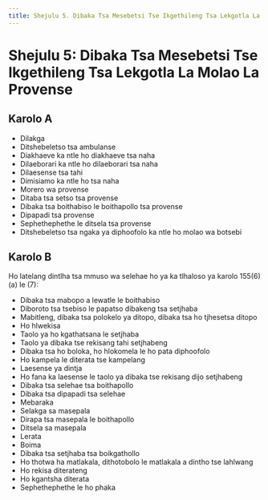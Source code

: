 ```yaml
---
title: Shejulu 5. Dibaka Tsa Mesebetsi Tse Ikgethileng Tsa Lekgotla La Molao La Provense
---
```



# Shejulu 5: Dibaka Tsa Mesebetsi Tse Ikgethileng Tsa Lekgotla La Molao La Provense

## Karolo A

*	Dilakga
*	Ditshebeletso tsa ambulanse
*	Diakhaeve ka ntle ho diakhaeve tsa naha
*	Dilaeborari ka ntle ho dilaeborari tsa naha
*	Dilaesense tsa tahi
*	Dimisiamo ka ntle ho tsa naha
*	Morero wa provense
*	Ditaba tsa setso tsa provense
*	Dibaka tsa boithabiso le boithapollo tsa provense
*	Dipapadi tsa provense
*	Sephethephethe le ditsela tsa provense
*	Ditshebeletso tsa ngaka ya diphoofolo ka ntle ho molao wa botsebi

## Karolo B

Ho latelang dintlha tsa mmuso wa selehae ho ya ka tlhaloso ya karolo 155(6)(a) le (7):

*	Dibaka tsa mabopo a lewatle le boithabiso
*	Diboroto tsa tsebiso le papatso dibakeng tsa setjhaba
*	Mabitleng, dibaka tsa polokelo ya ditopo, dibaka tsa ho tjhesetsa ditopo
*	Ho hlwekisa
*	Taolo ya ho kgathatsana le setjhaba
*	Taolo ya dibaka tse rekisang tahi setjhabeng
*	Dibaka tsa ho boloka, ho hlokomela le ho pata diphoofolo
*	Ho kampela le diterata tse kampelang
*	Laesense ya dintja
*	Ho fana ka laesense le taolo ya dibaka tse rekisang dijo setjhabeng
*	Dibaka tsa selehae tsa boithapollo
*	Dibaka tsa dipapadi tsa selehae
*	Mebaraka
*	Selakga sa masepala
*	Dirapa tsa masepala le boithapollo
*	Ditsela sa masepala
*	Lerata
*	Boima
*	Dibaka tsa setjhaba tsa boikgathollo
*	Ho thotwa ha matlakala, dithotobolo le matlakala a dintho tse lahlwang
*	Ho rekisa diterateng
*	Ho kgantsha diterata
*	Sephethephethe le ho phaka